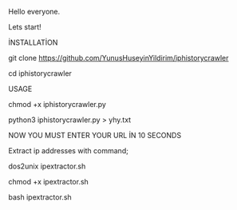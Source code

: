 Hello everyone.

Lets start!

İNSTALLATİON

git clone https://github.com/YunusHuseyinYildirim/iphistorycrawler

cd iphistorycrawler

USAGE

chmod +x iphistorycrawler.py

python3 iphistorycrawler.py > yhy.txt

NOW YOU MUST ENTER YOUR URL İN 10 SECONDS

Extract ip addresses with command;

dos2unix ipextractor.sh

chmod +x ipextractor.sh

bash ipextractor.sh


